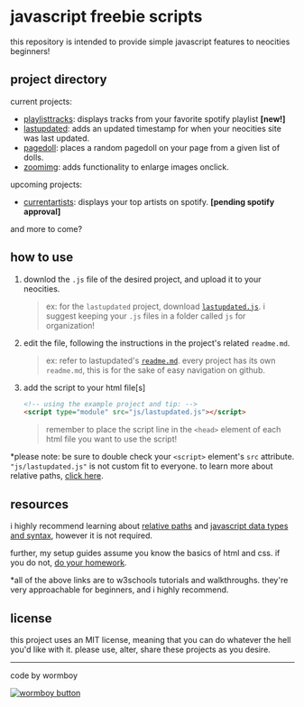 # javascript freebie scripts

this repository is intended to provide simple javascript features to neocities beginners! 


## project directory

current projects:
- [playlisttracks](/projects/playlisttracks/): displays tracks from your favorite spotify playlist **[new!]**
- [lastupdated](/projects/lastupdated/): adds an updated timestamp for when your neocities site was last updated.
- [pagedoll](/projects/pagedoll/): places a random pagedoll on your page from a given list of dolls. 
- [zoomimg](/projects/zoomimg/): adds functionality to enlarge images onclick.

upcoming projects:
- [currentartists](/projects/currentartists/): displays your top artists on spotify. **[pending spotify approval]**

and more to come?


## how to use

1. downlod the `.js` file of the desired project, and upload it to your neocities.
    > ex: for the `lastupdated` project, download [`lastupdated.js`](/projects/lastupdated/lastupdated.js). i suggest keeping your `.js` files in a folder called `js` for organization!

2. edit the file, following the instructions in the project's related `readme.md`.
    > ex: refer to lastupdated's [`readme.md`](/projects/lastupdated/readme.md). every project has its own `readme.md`, this is for the sake of easy navigation on github.

3. add the script to your html file[s]
    ```html
    <!-- using the example project and tip: -->
    <script type="module" src="js/lastupdated.js"></script>
    ```
    > remember to place the script line in the `<head>` element of each html file you want to use the script!

*please note: be sure to double check your `<script>` element's `src` attribute. `"js/lastupdated.js"` is not custom fit to everyone. to learn more about relative paths, [click here](https://www.w3schools.com/Html/html_filepaths.asp).


## resources

i highly recommend learning about [relative paths](https://www.w3schools.com/Html/html_filepaths.asp) and [javascript data types and syntax](https://www.w3schools.com/js/js_datatypes.asp), however it is not required.

further, my setup guides assume you know the basics of html and css. if you do not, [do your homework](https://www.w3schools.com/html/default.asp).

*all of the above links are to w3schools tutorials and walkthroughs. they're very approachable for beginners, and i highly recommend.

## license

this project uses an MIT license, meaning that you can do whatever the hell you'd like with it. please use, alter, share these projects as you desire.


---
code by wormboy

[![wormboy button](https://wormboy3.neocities.org/assets/images/button.png)](https://wormboy3.neocities.org/)
